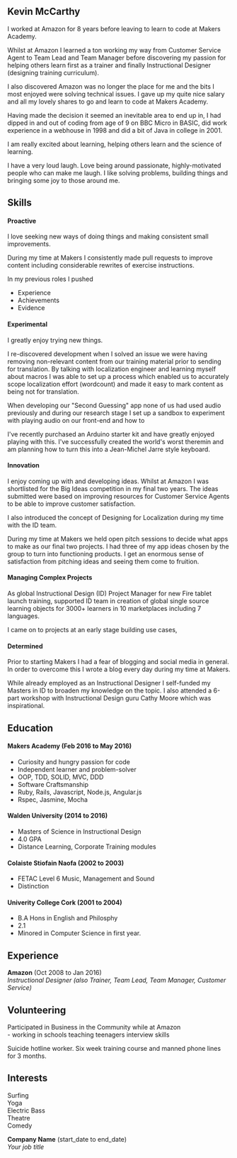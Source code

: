 ## Kevin McCarthy

I worked at Amazon for 8 years before leaving to learn to code at Makers
Academy. 

Whilst at Amazon I learned a ton working my way from Customer Service Agent to
Team Lead and Team Manager before discovering my passion for helping others
learn first as a trainer and finally Instructional Designer (designing training curriculum).  

I also discovered Amazon was no longer the place for me and the bits I most enjoyed were
solving technical issues. I gave up my quite nice salary and all my lovely shares to go and learn to code at
Makers Academy.

Having made the decision it seemed an inevitable area to end up in, I had dipped in and out of coding from age of 9 on BBC Micro in BASIC, did work
experience in a webhouse in 1998 and did a bit of Java in college in 2001. 

I am really excited about learning, helping others
learn and the science of learning.  

I have a very loud laugh. Love being around passionate, highly-motivated people
who can make me laugh.
I like solving problems, building things and
bringing some joy to those around me.


## Skills

#### Proactive

I love seeking new ways of doing things and making consistent small
improvements.


During my time at Makers I consistently made pull requests to improve content
including considerable rewrites of exercise instructions. 



In my previous roles I pushed  
- Experience
- Achievements
- Evidence

#### Experimental
I greatly enjoy trying new things. 

I re-discovered development when I solved an issue we were having removing
non-relevant content from our training material prior to sending for
translation. By talking with localization engineer and learning myself about
macros I was able to set up a process which enabled us to accurately scope
localization effort (wordcount) and made it easy to mark content as being not
for translation. 

When developing our "Second Guessing" app none of us had used audio previously
and during our research stage I set up a sandbox to experiment with playing
audio on our front-end and how to 

I've recently purchased an Arduino starter kit and have greatly enjoyed playing
with this. I've successfully created the world's worst theremin and am planning
how to turn this into a Jean-Michel Jarre style keyboard. 


#### Innovation

  I enjoy coming up with and developing ideas.
  Whilst at Amazon I was shortlisted for the Big Ideas competition in my final two
  years. The ideas submitted were based on improving resources for
  Customer Service Agents to be able to improve customer satisfaction.

  I also introduced the concept of Designing for Localization during my time
with the ID team. 

  During my time at Makers we held open pitch sessions to decide what apps to
make as our final two projects. I had three of my app ideas chosen by the group
to turn into functioning
  products. I get an enormous sense of satisfaction from pitching ideas and seeing
  them come to fruition.

#### Managing Complex Projects
  As global Instructional Design (ID) Project Manager for new Fire tablet launch training, supported ID team in creation of global single source learning objects for 3000+ learners in 10 marketplaces including 7 languages.
  
  I came on to projects at an early stage building use cases,  

#### Determined
  Prior to starting Makers I had a fear of blogging and social media in general.
  In order to overcome this I wrote a blog every day during my time at Makers.

  While already employed as an Instructional Designer I self-funded my Masters
in ID to broaden my knowledge on the topic. I also attended a 6-part workshop
with Instructional Design guru Cathy Moore which was inspirational. 

    
## Education
  

#### Makers Academy (Feb 2016 to May 2016)


  - Curiosity and hungry passion for code
  - Independent learner and problem-solver
  - OOP, TDD, SOLID, MVC, DDD
  - Software Craftsmanship
  - Ruby, Rails, Javascript, Node.js, Angular.js
  - Rspec, Jasmine, Mocha

#### Walden University  (2014 to 2016)

  - Masters of Science in Instructional Design
  - 4.0 GPA 
  - Distance Learning, Corporate Training modules


#### Colaiste Stiofain Naofa  (2002 to 2003)

  - FETAC Level 6 Music, Management and Sound
  - Distinction

#### Univerity College Cork (2001 to 2004)

  - B.A Hons in English and Philosphy
  - 2.1
  - Minored in Computer Science in first year.


## Experience

**Amazon** (Oct 2008 to Jan 2016)    
  *Instructional Designer (also Trainer, Team Lead, Team Manager, Customer
      Service)*  

## Volunteering
  Participated in Business in the Community while at Amazon  
    -  working in schools teaching teenagers interview skills
 
  Suicide hotline worker. Six week training course and manned phone lines for 3
months. 

## Interests
  Surfing  
  Yoga  
  Electric Bass  
  Theatre  
  Comedy  

**Company Name** (start_date to end_date)   
  *Your job title*  
